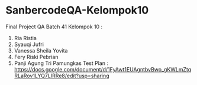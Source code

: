# SanbercodeQA-Kelompok10
Final Project QA Batch 41 Kelompok 10 :
1. Ria Ristia
2. Syauqi Jufri
3. Vanessa Sheila Yovita
4. Fery Riski Pebrian
5. Panji Agung Tri Pamungkas
Test Plan : https://docs.google.com/document/d/1FyAwt1EUAgntbvBwo_gKWLmZtqRLaRov1LYQ7LIRRe8/edit?usp=sharing
